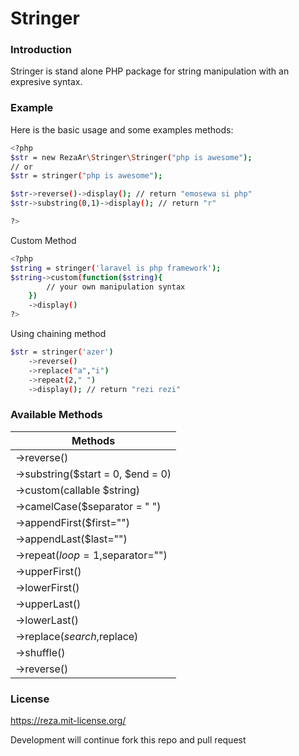 # Stringer

### Introduction

Stringer is stand alone PHP package for string manipulation with an expresive syntax.

### Example

Here is the basic usage and some examples methods: 

``` sh
<?php
$str = new RezaAr\Stringer\Stringer("php is awesome");
// or
$str = stringer("php is awesome");

$str->reverse()->display(); // return "emosewa si php"
$str->substring(0,1)->display(); // return "r"

?>

```

Custom Method

``` sh
<?php
$string = stringer('laravel is php framework');
$string->custom(function($string){
		// your own manipulation syntax
	})
	->display()
?>

```

Using chaining method

``` sh
$str = stringer('azer')
	->reverse()
	->replace("a","i")
	->repeat(2," ")
	->display(); // return "rezi rezi"

```

### Available Methods

| Methods |
| ------- |
| ->reverse() |
| ->substring($start = 0, $end = 0) |
| ->custom(callable $string) |
| ->camelCase($separator = " ") |
| ->appendFirst($first="") |
| ->appendLast($last="") |
| ->repeat($loop=1,$separator="") |
| ->upperFirst() |
| ->lowerFirst() |
| ->upperLast() |
| ->lowerLast() |
| ->replace($search,$replace) |
| ->shuffle() |
| ->reverse() |


### License

https://reza.mit-license.org/

Development will continue fork this repo and pull request



